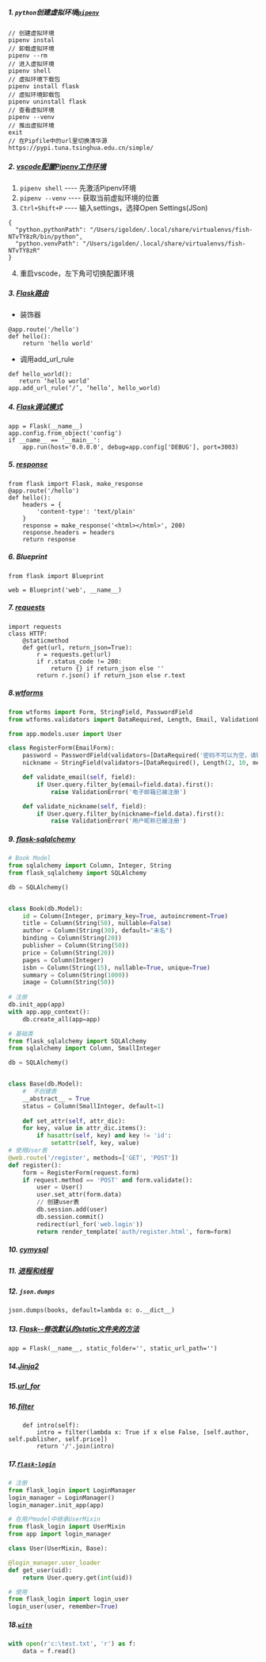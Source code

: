 ##### 1.  `python`创建虚拟环境[`pipenv`](https://juejin.im/post/5ca4be8bf265da30b160de27)
```
// 创建虚拟环境
pipenv instal
// 卸载虚拟环境
pipenv --rm
// 进入虚拟环境
pipenv shell
// 虚拟环境下载包
pipenv install flask
// 虚拟环境卸载包
pipenv uninstall flask
// 查看虚拟环境
pipenv --venv
// 推出虚拟环境
exit
// 在Pipfile中的url里切换清华源
https://pypi.tuna.tsinghua.edu.cn/simple/
```
##### 2. [vscode配置Pipenv工作环境](https://shansan.top/2019/03/03/vscode%E9%85%8D%E7%BD%AEPipenv%E5%B7%A5%E4%BD%9C%E7%8E%AF%E5%A2%83/)
1. `pipenv shell`  ---- 先激活Pipenv环境
2. `pipenv --venv` ---- 获取当前虚拟环境的位置
3. `Ctrl+Shift+P`  ---- 输入settings，选择Open Settings(JSon)
```
{
  "python.pythonPath": "/Users/igolden/.local/share/virtualenvs/fish-NTvTY8zR/bin/python",
  "python.venvPath": "/Users/igolden/.local/share/virtualenvs/fish-NTvTY8zR"
}
```
4.  重启vscode，左下角可切换配置环境
##### 3. [Flask路由](https://www.w3cschool.cn/flask/flask_routing.html)
- 装饰器
```
@app.route('/hello')
def hello():
    return 'hello world'
```
- 调用add_url_rule
```
def hello_world():
   return ‘hello world’
app.add_url_rule(‘/’, ‘hello’, hello_world)
```
##### 4. [Flask调试模式](https://www.w3cschool.cn/flask/flask_application.html)

```
app = Flask(__name__)
app.config.from_object('config')
if __name__ == '__main__':
    app.run(host='0.0.0.0', debug=app.config['DEBUG'], port=3003)
```
##### 5. [response](https://www.w3cschool.cn/flask/flask_request_object.html)
```
from flask import Flask, make_response
@app.route('/hello')
def hello():
    headers = {
        'content-type': 'text/plain'
    }
    response = make_response('<html></html>', 200)
    response.headers = headers
    return response
```
##### 6. Blueprint
```
from flask import Blueprint

web = Blueprint('web', __name__)
```
##### 7. [requests](https://requests.readthedocs.io/zh_CN/latest/)
```
import requests
class HTTP:
    @staticmethod
    def get(url, return_json=True):
        r = requests.get(url)
        if r.status_code != 200:
            return {} if return_json else ''
        return r.json() if return_json else r.text
```
##### 8.[wtforms](http://flask123.sinaapp.com/article/32/)
```python
from wtforms import Form, StringField, PasswordField
from wtforms.validators import DataRequired, Length, Email, ValidationError

from app.models.user import User

class RegisterForm(EmailForm):
    password = PasswordField(validators=[DataRequired('密码不可以为空，请输入你的密码'), Length(6, 32, message='密码有误')])
    nickname = StringField(validators=[DataRequired(), Length(2, 10, message='昵称至少需要两个字符，最多10个字符')])

    def validate_email(self, field):
        if User.query.filter_by(email=field.data).first():
            raise ValidationError('电子邮箱已被注册')

    def validate_nickname(self, field):
        if User.query.filter_by(nickname=field.data).first():
            raise ValidationError('用户昵称已被注册')
```
##### 9. [flask-sqlalchemy](http://www.pythondoc.com/flask-sqlalchemy/quickstart.html)
```python
# Book Model
from sqlalchemy import Column, Integer, String
from flask_sqlalchemy import SQLAlchemy

db = SQLAlchemy()


class Book(db.Model):
    id = Column(Integer, primary_key=True, autoincrement=True)
    title = Column(String(50), nullable=False)
    author = Column(String(30), default="未名")
    binding = Column(String(20))
    publisher = Column(String(50))
    price = Column(String(20))
    pages = Column(Integer)
    isbn = Column(String(15), nullable=True, unique=True)
    summary = Column(String(1000))
    image = Column(String(50))
    
# 注册
db.init_app(app)
with app.app_context():
    db.create_all(app=app)

# 基础类
from flask_sqlalchemy import SQLAlchemy
from sqlalchemy import Column, SmallInteger

db = SQLAlchemy()


class Base(db.Model):
    #  不创建表
    __abstract__ = True
    status = Column(SmallInteger, default=1)
    
    def set_attr(self, attr_dic):
    for key, value in attr_dic.items():
        if hasattr(self, key) and key != 'id':
            setattr(self, key, value)
# 使用User表
@web.route('/register', methods=['GET', 'POST'])
def register():
    form = RegisterForm(request.form)
    if request.method == 'POST' and form.validate():
        user = User()
        user.set_attr(form.data)
        // 创建user表
        db.session.add(user)
        db.session.commit()
        redirect(url_for('web.login'))
        return render_template('auth/register.html', form=form)
```
##### 10. [cymysql](https://pypi.org/project/cymysql/)
##### 11. [进程和线程](https://www.liaoxuefeng.com/wiki/1016959663602400/1017627212385376)
##### 12. `json.dumps`
```
json.dumps(books, default=lambda o: o.__dict__)
```
##### 13. [Flask--修改默认的static文件夹的方法](https://www.cnblogs.com/bayueman/p/6612104.html)
```
app = Flask(__name__, static_folder='', static_url_path='')
```
##### 14.[Jinja2](https://www.w3cschool.cn/yshfid/)
##### 15.[url_for](https://www.cnblogs.com/zxt-cn/p/9171960.html)
##### 16.[filter](https://www.runoob.com/python/python-func-filter.html)
```
    def intro(self):
        intro = filter(lambda x: True if x else False, [self.author, self.publisher, self.price])
        return '/'.join(intro)
```
##### 17.[`flask-login`](https://flask-login.readthedocs.io/en/latest/)
```python
# 注册
from flask_login import LoginManager
login_manager = LoginManager()
login_manager.init_app(app)

# 在用户model中继承UserMixin
from flask_login import UserMixin
from app import login_manager

class User(UserMixin, Base):

@login_manager.user_loader
def get_user(uid):
    return User.query.get(int(uid))

# 使用
from flask_login import login_user
login_user(user, remember=True)

```
##### 18.[`with`](https://blog.csdn.net/lxy210781/article/details/81176687)
```python
with open(r'c:\test.txt', 'r') as f:
    data = f.read()
```
